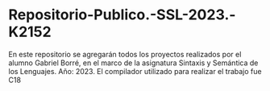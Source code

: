 # Repositorio-Publico.-SSL-2023.-K2152
En este repositorio se agregarán todos los proyectos realizados por el alumno Gabriel Borré, en el marco de la asignatura Sintaxis y Semántica de los Lenguajes. Año: 2023.
El compilador utilizado para realizar el trabajo fue C18
